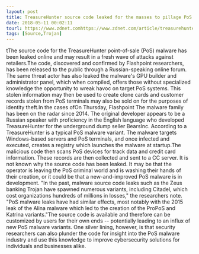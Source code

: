 ```yaml
---
layout: post
title: TreasureHunter source code leaked for the masses to pillage PoS systems
date: 2018-05-11 00:02:11
tourl: https://www.zdnet.comhttps://www.zdnet.com/article/treasurehunter-source-code-leaked-to-pillage-pos-systems/
tags: [Source,Trojan]
---
```

 tThe source code for the TreasureHunter point-of-sale (PoS) malware has been leaked online and may result in a fresh wave of attacks against retailers.The code, discovered and confirmed by Flashpoint researchers, has been released to the public through a Russian-speaking online forum. The same threat actor has also leaked the malware's GPU builder and administrator panel, which when compiled, offers those without specialized knowledge the opportunity to wreak havoc on target PoS systems. This stolen information may then be used to create clone cards and customer records stolen from PoS terminals may also be sold on for the purposes of identity theft.In the cases ofOn Thursday, Flashpoint The malware family has been on the radar since 2014. The original developer appears to be a Russian speaker with proficiency in the English language who developed TreasureHunter for the underground dump seller BearsInc. According to a TreasureHunter is a typical PoS malware variant. The malware targets Windows-based servers and PoS terminals, and once infected and executed, creates a registry which launches the malware at startup.The malicious code then scans PoS devices for track data and credit card information. These records are then collected and sent to a CC server. It is not known why the source code has been leaked. It may be that the operator is leaving the PoS criminal world and is washing their hands of their creation, or it could be that a new-and-improved PoS malware is in development. "In the past, malware source code leaks such as the Zeus banking Trojan have spawned numerous variants, including Citadel, which cost organizations hundreds of millions in losses," the researchers note. "PoS malware leaks have had similar effects, most notably with the 2015 leak of the Alina malware which led to the creation of the ProPoS and Katrina variants."The source code is available and therefore can be customized by users for their own ends -- potentially leading to an influx of new PoS malware variants. One silver lining, however, is that security researchers can also plunder the code for insight into the PoS malware industry and use this knowledge to improve cybersecurity solutions for individuals and businesses alike. 